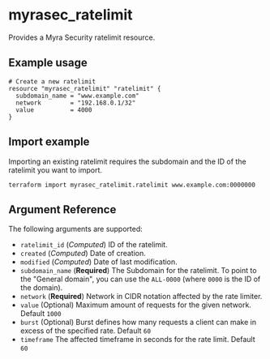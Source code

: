 # myrasec_ratelimit

Provides a Myra Security ratelimit resource.

## Example usage

```hcl
# Create a new ratelimit
resource "myrasec_ratelimit" "ratelimit" {
  subdomain_name = "www.example.com"
  network        = "192.168.0.1/32"
  value          = 4000
}
```

## Import example
Importing an existing ratelimit requires the subdomain and the ID of the ratelimit you want to import.
```hcl
terraform import myrasec_ratelimit.ratelimit www.example.com:0000000
```

## Argument Reference

The following arguments are supported:

* `ratelimit_id` (*Computed*) ID of the ratelimit.
* `created` (*Computed*) Date of creation.
* `modified` (*Computed*) Date of last modification.
* `subdomain_name` (**Required**) The Subdomain for the ratelimit. To point to the "General domain", you can use the `ALL-0000` (where `0000` is the ID of the domain).
* `network` (**Required**) Network in CIDR notation affected by the rate limiter.
* `value` (Optional) Maximum amount of requests for the given network. Default `1000`
* `burst` (Optional) Burst defines how many requests a client can make in excess of the specified rate. Default `60`
* `timeframe` The affected timeframe in seconds for the rate limit. Default `60`